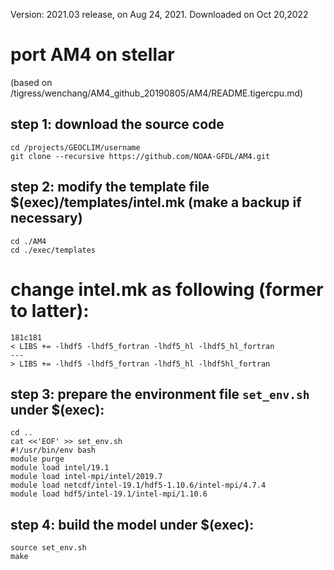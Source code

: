 Version: 2021.03 release, on Aug 24, 2021. Downloaded on Oct 20,2022 

# port AM4 on stellar
(based on /tigress/wenchang/AM4_github_20190805/AM4/README.tigercpu.md)

## step 1: download the source code
```
cd /projects/GEOCLIM/username
git clone --recursive https://github.com/NOAA-GFDL/AM4.git
```
## step 2: modify the template file $(exec)/templates/intel.mk (make a backup if necessary)
```
cd ./AM4
cd ./exec/templates
```
# change intel.mk as following (former to latter):
```
181c181
< LIBS += -lhdf5 -lhdf5_fortran -lhdf5_hl -lhdf5_hl_fortran
---
> LIBS += -lhdf5 -lhdf5_fortran -lhdf5_hl -lhdf5hl_fortran
```
## step 3: prepare the environment file `set_env.sh` under $(exec):
```
cd ..  
cat <<'EOF' >> set_env.sh
#!/usr/bin/env bash
module purge
module load intel/19.1
module load intel-mpi/intel/2019.7
module load netcdf/intel-19.1/hdf5-1.10.6/intel-mpi/4.7.4
module load hdf5/intel-19.1/intel-mpi/1.10.6
```

## step 4: build the model under $(exec):
```
source set_env.sh
make
```
